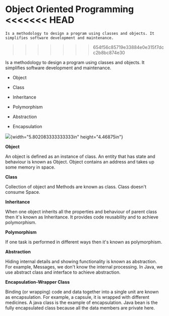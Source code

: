**Object Oriented Programming**
<<<<<<< HEAD
=======

	Is a methodology to design a program using classes and objects. It simplifies software development and maintenance.
>>>>>>> 654f56c85719e33884e0e315f7dcc2b8bc874e30

Is a methodology to design a program using classes and objects. It
simplifies software development and maintenance.

-   Object

-   Class

-   Inheritance

-   Polymorphism

-   Abstraction

-   Encapsulation

![](vertopal_b24e1fc6a1f94f678ed66f270cc3f6cf/media/image1.png){width="5.802083333333333in"
height="4.46875in"}

**Object**

An object is defined as an instance of class. An entity that has state
and behaviour is known as Object. Object contains an address and takes
up some memory in space.

**Class**

Collection of object and Methods are known as class. Class doesn't
consume Space.

**Inheritance**

When one object inherits all the properties and behaviour of parent
class then it's known as Inheritance. It provides code reusability and
to achieve polymorphism.

**Polymorphism**

If one task is performed in different ways then it's known as
polymorphism.

**Abstraction**

Hiding internal details and showing functionality is known as
abstraction. For example, Messages, we don\'t know the internal
processing. In Java, we use abstract class and interface to achieve
abstraction.

**Encapsulation-Wrapper Class**

Binding (or wrapping) code and data together into a single unit are
known as encapsulation. For example, a capsule, it is wrapped with
different medicines. A java class is the example of encapsulation. Java
bean is the fully encapsulated class because all the data members are
private here.
